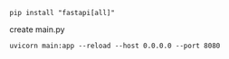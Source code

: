 ```
pip install "fastapi[all]"
```

create main.py

```
uvicorn main:app --reload --host 0.0.0.0 --port 8080
```

